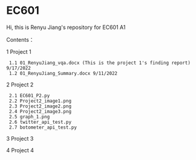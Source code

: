 # EC601
Hi, this is Renyu Jiang's repository for EC601 A1

Contents：

1 Project 1 
     
     1.1 01_RenyuJiang_vqa.docx (This is the project 1's finding report) 9/17/2022
     1.2 01_RenyuJiang_Summary.docx 9/11/2022

2 Project 2

     2.1 EC601_P2.py
     2.2 Project2_image1.png
     2.3 Project2_image2.png
     2.4 Project2_image3.png
     2.5 graph_1.png
     2.6 twitter_api_test.py
     2.7 botometer_api_test.py

3 Project 3

4 Project 4
